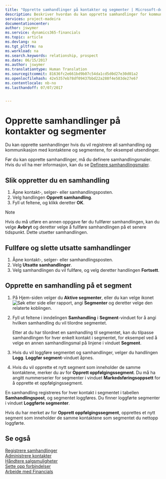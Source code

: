 ```yaml
---
title: "Opprette samhandlinger på kontakter og segmenter | Microsoft-dokumentasjon"
description: Beskriver hvordan du kan opprette samhandlinger for kommunikasjon du har med kontaktene og segmentene i Financials, for eksempel direktereklame.
services: project-madeira
documentationcenter: 
author: jswymer
ms.service: dynamics365-financials
ms.topic: article
ms.devlang: na
ms.tgt_pltfrm: na
ms.workload: na
ms.search.keywords: relationship, prospect
ms.date: 06/15/2017
ms.author: jswymer
ms.translationtype: Human Translation
ms.sourcegitcommit: 81636fc2e661bd9b07c54da1cd5d0d27e30d01a2
ms.openlocfilehash: 42e5357eb78df09437bbd22a288f4e583de27e67
ms.contentlocale: nb-no
ms.lasthandoff: 07/07/2017


---
```

# <a name="how-to-create-interactions-on-contacts-and-segments"></a>Opprette samhandlinger på kontakter og segmenter
Du kan opprette samhandlinger hvis du vil registrere all samhandling og kommunikasjon med kontaktene og segmentene, for eksempel utsendinger.

Før du kan opprette samhandlinger, må du definere samhandlingsmaler. Hvis du vil ha mer informasjon, kan du se [Definere samhandlingsmaler](marketing-interactions.md).

## <a name="to-create-an-interaction"></a>Slik oppretter du en samhandling
1. Åpne kontakt-, selger- eller samhandlingsposten.
2. Velg handlingen **Opprett samhandling**.
3. Fyll ut feltene, og klikk deretter **OK**.

> [!NOTE]  
>   Hvis du må utføre en annen oppgave før du fullfører samhandlingen, kan du velge **Avbryt** og deretter velge å fullføre samhandlingen på et senere tidspunkt. Dette utsetter samhandlingen.

## <a name="to-finish-and-delete-postponed-interactions"></a>Fullføre og slette utsatte samhandlinger
1. Åpne kontakt-, selger- eller samhandlingsposten.
2. Velg **Utsatte samhandlinger**.
3. Velg samhandlingen du vil fullføre, og velg deretter handlingen **Fortsett**.

## <a name="to-create-an-interaction-on-a-segment"></a>Opprette en samhandling på et segment
1. På Hjem-siden velger du **Aktive segmenter**, eller du kan velge ikonet ![Søk etter side eller rapport](media/ui-search/search_small.png "Ikonet Søk etter side eller rapport"), angi **Segmenter** og deretter velge den relaterte koblingen.
2. Fyll ut feltene i inndelingen **Samhandling** i **Segment**-vinduet for å angi hvilken samhandling du vil tilordne segmentet.

    Etter at du har tilordnet en samhandling til segmentet, kan du tilpasse samhandlingen for hver enkelt kontakt i segmentet, for eksempel ved å velge en annen samhandlingsmal på linjene i vinduet **Segment**.  
3. Hvis du vil loggføre segmentet og samhandlinger, velger du handlingen **Logg**. **Loggfør segment**-vinduet åpnes.
4. Hvis du vil opprette et nytt segment som inneholder de samme kontaktene, merker du av for **Opprett oppfølgingssegment**. Du må ha angitt nummerserier for segmenter i vinduet **Markedsføringsoppsett** for å opprette et oppfølgingssegment.

En samhandling registreres for hver kontakt i segmentet i tabellen **Samhandlingspost**, og segmentet loggføres. Du finner loggførte segmenter i vinduet **Loggførte segmenter**.

Hvis du har merket av for **Opprett oppfølgingssegment**, opprettes et nytt segment som inneholder de samme kontaktene som segmentet du nettopp loggførte.

## <a name="see-also"></a>Se også
[Registrere samhandlinger](marketing-interactions.md)  
[Administrere kontakter](marketing-contacts.md)  
[Håndtere salgsmuligheter](marketing-manage-sales-opportunities.md)  
[Sette opp forbindelser](marketing-setup-marketing.md)  
[Arbeide med Financials](ui-work-product.md)

